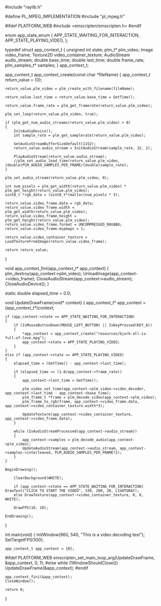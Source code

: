 
#include "raylib.h"

#define PL_MPEG_IMPLEMENTATION
#include "pl_mpeg.h"

#ifdef PLATFORM_WEB
    #include <emscripten/emscripten.h>
#endif

enum app_state_enum {
    APP_STATE_WAITING_FOR_INTERACTION,
    APP_STATE_PLAYING_VIDEO,
};

typedef struct app_context_t {
    unsigned int state;
    plm_t* plm_video;
    Image video_frame;
    Texture2D video_container_texture;
    AudioStream audio_stream;
    double base_time;
    double last_time;
    double frame_rate;
    plm_samples_t* samples;
} app_context_t;

app_context_t app_context_create(const char *fileName)
{
    app_context_t return_value = {0};

    return_value.plm_video = plm_create_with_filename(fileName);

    return_value.last_time = return_value.base_time = GetTime();

    return_value.frame_rate = plm_get_framerate(return_value.plm_video);

    plm_set_loop(return_value.plm_video, true);

    if (plm_get_num_audio_streams(return_value.plm_video) > 0)
    {
        InitAudioDevice();
        int sample_rate = plm_get_samplerate(return_value.plm_video);

        SetAudioStreamBufferSizeDefault(1152);
        return_value.audio_stream = InitAudioStream(sample_rate, 32, 2);

        PlayAudioStream(return_value.audio_stream);
        //plm_set_audio_lead_time(return_value.plm_video, (double)PLM_AUDIO_SAMPLES_PER_FRAME/(double)sample_rate);
    }

	plm_set_audio_stream(return_value.plm_video, 0);

    int num_pixels = plm_get_width(return_value.plm_video) * plm_get_height(return_value.plm_video);
	uint8_t *rgb_data = (uint8_t*)malloc(num_pixels * 3);

    return_value.video_frame.data = rgb_data;
    return_value.video_frame.width = plm_get_width(return_value.plm_video);
    return_value.video_frame.height = plm_get_height(return_value.plm_video);
    return_value.video_frame.format = UNCOMPRESSED_R8G8B8;
    return_value.video_frame.mipmaps = 1;

    return_value.video_container_texture = LoadTextureFromImage(return_value.video_frame);

    return return_value;
}

void app_context_fini(app_context_t* app_context)
{
    plm_destroy(app_context->plm_video);
    UnloadImage(app_context->video_frame);
    CloseAudioStream(app_context->audio_stream);
    CloseAudioDevice();
}

static double elapsed_time = 0.0;

void UpdateDrawFrame(void* context)
{
    app_context_t* app_context = (app_context_t*)context;

    if (app_context->state == APP_STATE_WAITING_FOR_INTERACTION)
    {
        if (IsMouseButtonDown(MOUSE_LEFT_BUTTON) || IsKeyPressed(KEY_A))
        {
            *app_context = app_context_create("resources/bjork-all-is-full-of-love.mpg");
            app_context->state = APP_STATE_PLAYING_VIDEO;
        }
    }
    else if (app_context->state == APP_STATE_PLAYING_VIDEO)
    {
        elapsed_time = (GetTime() - app_context->last_time);

        if (elapsed_time >= (1.0/app_context->frame_rate))
        {
            app_context->last_time = GetTime();
            
            plm_video_set_time(app_context->plm_video->video_decoder, app_context->last_time - app_context->base_time);
            plm_frame_t *frame = plm_decode_video(app_context->plm_video);
            plm_frame_to_rgb(frame, app_context->video_frame.data, app_context->video_container_texture.width*3);
            
            UpdateTexture(app_context->video_container_texture, app_context->video_frame.data);
        }

        while (IsAudioStreamProcessed(app_context->audio_stream))
        {
            app_context->samples = plm_decode_audio(app_context->plm_video);
            UpdateAudioStream(app_context->audio_stream, app_context->samples->interleaved, PLM_AUDIO_SAMPLES_PER_FRAME*2);    
        }
    }

    BeginDrawing();

        ClearBackground(WHITE);
        
        if (app_context->state == APP_STATE_WAITING_FOR_INTERACTION) DrawText("CLICK TO START THE VIDEO", 330, 200, 20, LIGHTGRAY);
        else DrawTexture(app_context->video_container_texture, 0, 0, WHITE);
        
        DrawFPS(10, 10);

    EndDrawing();
}

int main(void)
{
    InitWindow(960, 540, "This is a video decoding test");
    SetTargetFPS(100);
   
    app_context_t app_context = {0};

#ifdef PLATFORM_WEB
    emscripten_set_main_loop_arg(UpdateDrawFrame, &app_context, 0, 1);
#else
    while (!WindowShouldClose()) UpdateDrawFrame(&app_context);
#endif

    app_context_fini(&app_context);
    CloseWindow();

    return 0;
}